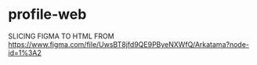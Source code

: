 # profile-web

SLICING FIGMA TO HTML FROM https://www.figma.com/file/UwsBT8jfd9QE9PByeNXWfQ/Arkatama?node-id=1%3A2
